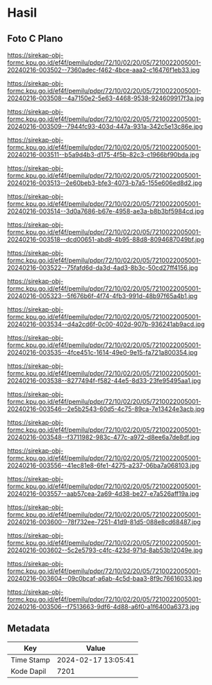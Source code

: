 # Hasil

## Foto C Plano

https://sirekap-obj-formc.kpu.go.id/ef4f/pemilu/pdpr/72/10/02/20/05/7210022005001-20240216-003502--7360adec-f462-4bce-aaa2-c16476f1eb33.jpg

https://sirekap-obj-formc.kpu.go.id/ef4f/pemilu/pdpr/72/10/02/20/05/7210022005001-20240216-003508--4a7150e2-5e63-4468-9538-924609917f3a.jpg

https://sirekap-obj-formc.kpu.go.id/ef4f/pemilu/pdpr/72/10/02/20/05/7210022005001-20240216-003509--7944fc93-403d-447a-931a-342c5e13c86e.jpg

https://sirekap-obj-formc.kpu.go.id/ef4f/pemilu/pdpr/72/10/02/20/05/7210022005001-20240216-003511--b5a9d4b3-d175-4f5b-82c3-c1966bf90bda.jpg

https://sirekap-obj-formc.kpu.go.id/ef4f/pemilu/pdpr/72/10/02/20/05/7210022005001-20240216-003513--2e60beb3-bfe3-4073-b7a5-155e606ed8d2.jpg

https://sirekap-obj-formc.kpu.go.id/ef4f/pemilu/pdpr/72/10/02/20/05/7210022005001-20240216-003514--3d0a7686-b67e-4958-ae3a-b8b3bf5984cd.jpg

https://sirekap-obj-formc.kpu.go.id/ef4f/pemilu/pdpr/72/10/02/20/05/7210022005001-20240216-003518--dcd00651-abd8-4b95-88d8-8094687049bf.jpg

https://sirekap-obj-formc.kpu.go.id/ef4f/pemilu/pdpr/72/10/02/20/05/7210022005001-20240216-003522--75fafd6d-da3d-4ad3-8b3c-50cd27ff4156.jpg

https://sirekap-obj-formc.kpu.go.id/ef4f/pemilu/pdpr/72/10/02/20/05/7210022005001-20240216-005323--5f676b6f-4f74-4fb3-991d-48b97f65a4b1.jpg

https://sirekap-obj-formc.kpu.go.id/ef4f/pemilu/pdpr/72/10/02/20/05/7210022005001-20240216-003534--d4a2cd6f-0c00-402d-907b-936241ab9acd.jpg

https://sirekap-obj-formc.kpu.go.id/ef4f/pemilu/pdpr/72/10/02/20/05/7210022005001-20240216-003535--4fce451c-1614-49e0-9e15-fa721a800354.jpg

https://sirekap-obj-formc.kpu.go.id/ef4f/pemilu/pdpr/72/10/02/20/05/7210022005001-20240216-003538--8277494f-f582-44e5-8d33-23fe95495aa1.jpg

https://sirekap-obj-formc.kpu.go.id/ef4f/pemilu/pdpr/72/10/02/20/05/7210022005001-20240216-003546--2e5b2543-60d5-4c75-89ca-7e13424e3acb.jpg

https://sirekap-obj-formc.kpu.go.id/ef4f/pemilu/pdpr/72/10/02/20/05/7210022005001-20240216-003548--f3711982-983c-477c-a972-d8ee6a7de8df.jpg

https://sirekap-obj-formc.kpu.go.id/ef4f/pemilu/pdpr/72/10/02/20/05/7210022005001-20240216-003556--41ec81e8-6fe1-4275-a237-06ba7a068103.jpg

https://sirekap-obj-formc.kpu.go.id/ef4f/pemilu/pdpr/72/10/02/20/05/7210022005001-20240216-003557--aab57cea-2a69-4d38-be27-e7a526aff19a.jpg

https://sirekap-obj-formc.kpu.go.id/ef4f/pemilu/pdpr/72/10/02/20/05/7210022005001-20240216-003600--78f732ee-7251-41d9-81d5-088e8cd68487.jpg

https://sirekap-obj-formc.kpu.go.id/ef4f/pemilu/pdpr/72/10/02/20/05/7210022005001-20240216-003602--5c2e5793-c4fc-423d-971d-8ab53b12049e.jpg

https://sirekap-obj-formc.kpu.go.id/ef4f/pemilu/pdpr/72/10/02/20/05/7210022005001-20240216-003604--09c0bcaf-a6ab-4c5d-baa3-8f9c76616033.jpg

https://sirekap-obj-formc.kpu.go.id/ef4f/pemilu/pdpr/72/10/02/20/05/7210022005001-20240216-003506--f7513663-9df6-4d88-a6f0-a1f6400a6373.jpg


## Metadata

| Key        | Value               |
| ---------- | ------------------- |
| Time Stamp | 2024-02-17 13:05:41 |
| Kode Dapil | 7201                |




